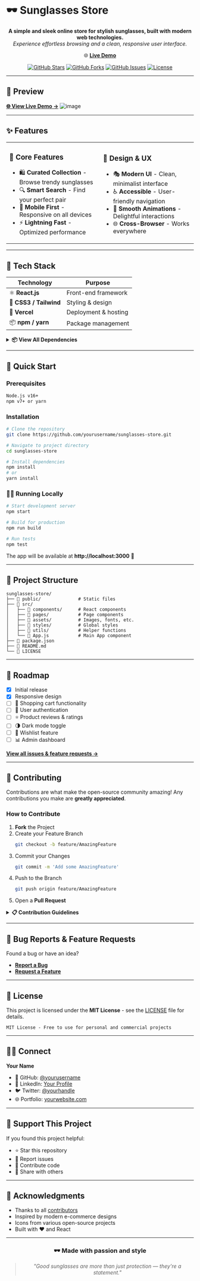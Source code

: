 # 🕶️ Sunglasses Store

<div align="center">

**A simple and sleek online store for stylish sunglasses, built with modern web technologies.**  
*Experience effortless browsing and a clean, responsive user interface.*

🌐 **[Live Demo](https://sunglasses-store.vercel.app/)**

[![GitHub Stars](https://img.shields.io/github/stars/yourusername/sunglasses-store?style=flat-square)](https://github.com/yourusername/sunglasses-store/stargazers)
[![GitHub Forks](https://img.shields.io/github/forks/yourusername/sunglasses-store?style=flat-square)](https://github.com/yourusername/sunglasses-store/network/members)
[![GitHub Issues](https://img.shields.io/github/issues/yourusername/sunglasses-store?style=flat-square)](https://github.com/yourusername/sunglasses-store/issues)
[![License](https://img.shields.io/github/license/yourusername/sunglasses-store?style=flat-square)](./LICENSE)

</div>

---

## 📸 Preview

**[🌐 View Live Demo →](https://sunglasses-store.vercel.app/)**
![image](Sunglasses-Store.png)


---

## ✨ Features

<table>
<tr>
<td width="50%">

### 🎯 Core Features
- 🛍️ **Curated Collection** - Browse trendy sunglasses
- 🔍 **Smart Search** - Find your perfect pair
- 📱 **Mobile First** - Responsive on all devices
- ⚡ **Lightning Fast** - Optimized performance

</td>
<td width="50%">

### 🎨 Design & UX
- 🎭 **Modern UI** - Clean, minimalist interface
- ♿ **Accessible** - User-friendly navigation
- 🎪 **Smooth Animations** - Delightful interactions
- 🌐 **Cross-Browser** - Works everywhere

</td>
</tr>
</table>

---

## 🧰 Tech Stack

| Technology | Purpose |
|------------|---------|
| ⚛️ **React.js** | Front-end framework |
| 🎨 **CSS3 / Tailwind** | Styling & design |
| 🚀 **Vercel** | Deployment & hosting |
| 📦 **npm / yarn** | Package management |

<details>
<summary><b>📦 View All Dependencies</b></summary>

### Core Dependencies
- `react` - UI library
- `react-dom` - React rendering
- `react-router-dom` - Client-side routing

### Development Tools
- `eslint` - Code linting
- `prettier` - Code formatting

*See `package.json` for complete list*

</details>

---

## 🚀 Quick Start

### Prerequisites

```bash
Node.js v16+ 
npm v7+ or yarn
```

### Installation

```bash
# Clone the repository
git clone https://github.com/yourusername/sunglasses-store.git

# Navigate to project directory
cd sunglasses-store

# Install dependencies
npm install
# or
yarn install
```

### 🏃‍♂️ Running Locally

```bash
# Start development server
npm start

# Build for production
npm run build

# Run tests
npm test
```

The app will be available at **http://localhost:3000** 🎉

---

## 📁 Project Structure

```
sunglasses-store/
├── 📂 public/              # Static files
├── 📂 src/
│   ├── 📂 components/      # React components
│   ├── 📂 pages/           # Page components
│   ├── 📂 assets/          # Images, fonts, etc.
│   ├── 📂 styles/          # Global styles
│   ├── 📂 utils/           # Helper functions
│   └── 📄 App.js           # Main App component
├── 📄 package.json
├── 📄 README.md
└── 📄 LICENSE
```

---

## 🎯 Roadmap

- [x] Initial release
- [x] Responsive design
- [ ] 🛒 Shopping cart functionality
- [ ] 🔐 User authentication
- [ ] ⭐ Product reviews & ratings
- [ ] 🌗 Dark mode toggle
- [ ] 🔔 Wishlist feature
- [ ] 📊 Admin dashboard

**[View all issues & feature requests →](https://github.com/AlizayAyesha/Sunglasses-Store/issues)**

---

## 🤝 Contributing

Contributions are what make the open-source community amazing! Any contributions you make are **greatly appreciated**.

### How to Contribute

1. **Fork** the Project
2. Create your Feature Branch
   ```bash
   git checkout -b feature/AmazingFeature
   ```
3. Commit your Changes
   ```bash
   git commit -m 'Add some AmazingFeature'
   ```
4. Push to the Branch
   ```bash
   git push origin feature/AmazingFeature
   ```
5. Open a **Pull Request**

<details>
<summary><b>📋 Contribution Guidelines</b></summary>

- Write clear, concise commit messages
- Follow existing code style and conventions
- Add tests for new features
- Update documentation as needed
- Ensure all tests pass before submitting PR
- Be respectful and constructive in discussions

</details>

---

## 🐛 Bug Reports & Feature Requests

Found a bug or have an idea?

- **[Report a Bug](https://github.com/yourusername/sunglasses-store/issues/new?labels=bug&template=bug_report.md)**
- **[Request a Feature](https://github.com/yourusername/sunglasses-store/issues/new?labels=enhancement&template=feature_request.md)**

---

## 📄 License

This project is licensed under the **MIT License** - see the [LICENSE](./LICENSE) file for details.

```
MIT License - Free to use for personal and commercial projects
```

---

## 👨‍💻 Connect

**Your Name**

- 🐙 GitHub: [@yourusername](https://github.com/yourusername)
- 💼 LinkedIn: [Your Profile](https://linkedin.com/in/yourprofile)
- 🐦 Twitter: [@yourhandle](https://twitter.com/yourhandle)
- 🌐 Portfolio: [yourwebsite.com](https://yourwebsite.com)

---

## 💖 Support This Project

If you found this project helpful:

- ⭐ Star this repository
- 🐛 Report issues
- 🤝 Contribute code
- 📢 Share with others

---

## 🙏 Acknowledgments

- Thanks to all [contributors](https://github.com/yourusername/sunglasses-store/graphs/contributors)
- Inspired by modern e-commerce designs
- Icons from various open-source projects
- Built with ❤️ and React

---

<div align="center">

### 🕶️ Made with passion and style

> *"Good sunglasses are more than just protection — they're a statement."*

</div>
